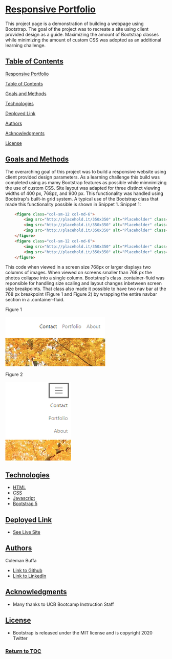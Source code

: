 # [Responsive Portfolio](#project-title)

This project page is a demonstration of building a webpage using Bootstrap. The goal of the project was to recreate a site using client provided design as a guide. Maximizing the amount of Bootstrap classes while minimizing the amount of custom CSS was adopted as an additional learning challenge. 

## [Table of Contents](#toc)

[Responsive Portfolio](#project-title)

[Table of Contents](#toc)

[Goals and Methods](#goalsmethods)

[Technologies](#technologies)

[Deployed Link](#deployed-link)

[Authors](#authors)

[Acknowledgments](#acknowledgments)

[License](#license)

## [Goals and Methods](#goalsmethods)

The overarching goal of this project was to build a responsive website using client provided design parameters. As a learning challenge this build was completed using as mamy Bootstrap features as possible while mimnimizing the use of custom CSS. Site layout was adapted for three distinct viewing widths of 400 px, 768pz, and 900 px. This functionality was handled using Bootstrap's built-in grid system. A typical use of the Bootstrap class that made this functionality possible is shown in Snippet 1.
Snippet 1:
```HTML
    <figure class="col-sm-12 col-md-6">
        <img src="http://placehold.it/350x350" alt="Placeholder" class="img-fluid p-2"/>
        <img src="http://placehold.it/350x350" alt="Placeholder" class="img-fluid p-2"/>
        <img src="http://placehold.it/350x350" alt="Placeholder" class="img-fluid p-2"/>
    </figure>
    <figure class="col-sm-12 col-md-6">
        <img src="http://placehold.it/350x350" alt="Placeholder" class="img-fluid p-2"/>
        <img src="http://placehold.it/350x350" alt="Placeholder" class="img-fluid p-2"/>
    </figure>
```
This code when viewed in a screen size 768px or larger displays two columns of images. When viewed on screens smaller than 768 px the photos collapse into a single column. Bootstrap's class .container-fluid was reponsible for handling size scaling and layout changes inbetween screen size breakpoints. That class also made it possible to have two nav bar at the 768 px breakpoint (Figure 1 and Figure 2) by wrapping the entire navbar section in a .container-fluid.

Figure 1

![Figure 1](images/navbarlarge.png)

Figure 2

![Figure 2](images/navbarcondensed.png)


## [Technologies](#technologies) 

* [HTML](https://developer.mozilla.org/en-US/docs/Web/HTML)
* [CSS](https://developer.mozilla.org/en-US/docs/Web/CSS)
* [Javascript](https://developer.mozilla.org/en-US/docs/Web/JavaScript)
* [Bootstrap 5](https://getbootstrap.com/)

## [Deployed Link](#deployed-link)

* [See Live Site](https://coleman-buffa.github.io/responsive-portfolio/index.html)

## [Authors](#authors)

Coleman Buffa

- [Link to Github](https://github.com/coleman-buffa/responsive-portfolio)
- [Link to LinkedIn](https://www.linkedin.com/in/coleman-buffa-0a12a5201/)

## [Acknowledgments](#acknowledgments)

* Many thanks to UCB Bootcamp Instruction Staff

## [License](#license)

* Bootstrap is released under the MIT license and is copyright 2020 Twitter

### [Return to TOC](#toc)


